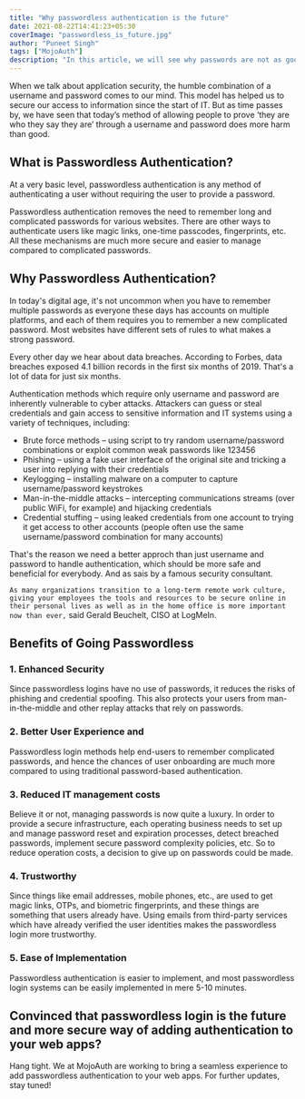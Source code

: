 ```yaml
---
title: "Why passwordless authentication is the future"
date: 2021-08-22T14:41:23+05:30
coverImage: "passwordless_is_future.jpg"
author: "Puneet Singh"
tags: ["MojoAuth"]
description: "In this article, we will see why passwords are not as good as we think and how the passwordless authentication methods are laying the foundation for a more secure standard for accessing information in the digital world."
---
```


When we talk about application security, the humble combination of a username and password comes to our mind.
This model has helped us to secure our access to information since the start of IT. But as time passes by, we have seen that today’s method of allowing people to prove ‘they are who they say they are’ through a username and password does more harm than good. 

## What is Passwordless Authentication?

At a very basic level, passwordless authentication is any method of authenticating a user without requiring the user to provide a password.

Passwordless authentication removes the need to remember long and complicated passwords for various websites. There are other ways to authenticate users like magic links, one-time passcodes, fingerprints, etc. All these mechanisms are much more secure and easier to manage compared to complicated passwords.  

## Why Passwordless Authentication?

In today's digital age, it's not uncommon when you have to remember multiple passwords as everyone these days has accounts on multiple platforms, and each of them requires you to remember a new complicated password. Most websites have different sets of rules to what makes a strong password. 

Every other day we hear about data breaches. According to Forbes, data breaches exposed 4.1 billion records in the first six months of 2019. That's a lot of data for just six months.

Authentication methods which require only username and password are inherently vulnerable to cyber attacks. Attackers can guess or steal credentials and gain access to sensitive information and IT systems using a variety of techniques, including:

 - Brute force methods – using script to try random username/password combinations or exploit common weak passwords like 123456
 - Phishing – using a fake user interface of the original site and tricking a user into replying with their credentials
 - Keylogging – installing malware on a computer to capture username/password keystrokes
 - Man-in-the-middle attacks – intercepting communications streams (over public WiFi, for example) and hijacking credentials
 - Credential stuffing – using leaked credentials from one account to trying it get access to other accounts (people often use the same username/password combination for many accounts)

That's the reason we need a better approch than just username and password to handle authentication, which should be more safe and beneficial for everybody. And as sais by a famous security consultant.

`As many organizations transition to a long-term remote work culture, giving your employees the tools and resources to be secure online in their personal lives as well as in the home office is more important now than ever,` said Gerald Beuchelt, CISO at LogMeIn.


## Benefits of Going Passwordless

### 1. Enhanced Security
Since passwordless logins have no use of passwords, it reduces the risks of phishing and credential spoofing. This also protects your users from man-in-the-middle and other replay attacks that rely on passwords.

### 2. Better User Experience and 
Passwordless login methods help end-users to remember complicated passwords, and hence the chances of user onboarding are much more compared to using traditional password-based authentication.

### 3. Reduced IT management costs
Believe it or not, managing passwords is now quite a luxury. In order to provide a secure infrastructure, each operating business needs to set up and manage password reset and expiration processes, detect breached passwords, implement secure password complexity policies, etc. So to reduce operation costs, a decision to give up on passwords could be made.

### 4. Trustworthy
Since things like email addresses, mobile phones, etc., are used to get magic links, OTPs, and biometric fingerprints, and these things are something that users already have. Using emails from third-party services which have already verified the user identities makes the passwordless login more trustworthy.

### 5. Ease of Implementation
Passwordless authentication is easier to implement, and most passwordless login systems can be easily implemented in mere 5-10 minutes. 



## Convinced that passwordless login is the future and more secure way of adding authentication to your web apps? 

Hang tight. We at MojoAuth are working to bring a seamless experience to add passwordless authentication to your web apps. 
For further updates, stay tuned!